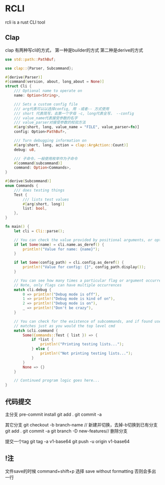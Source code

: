 # RCLI

rcli is a rust CLI tool

## Clap
clap 有两种写cli的方式，
第一种是builder的方式
第二种是derive的方式

```rust
use std::path::PathBuf;

use clap::{Parser, Subcommand};

#[derive(Parser)]
#[command(version, about, long_about = None)]
struct Cli {
    /// Optional name to operate on
    name: Option<String>,

    /// Sets a custom config file
    /// arg代表可以以选择config, 用 -或者-- 方式使用
    /// short 代表简写，去第一个字母 -c, long代表全写， --config
    /// value_name代表接受参数的名字
    /// value_parser对接受参数的校验方法
    #[arg(short, long, value_name = "FILE", value_parser=fn)]
    config: Option<PathBuf>,

    /// Turn debugging information on
    #[arg(short, long, action = clap::ArgAction::Count)]
    debug: u8,

    /// 子命令，一般使用枚举作为子命令
    #[command(subcommand)]
    command: Option<Commands>,
}

#[derive(Subcommand)]
enum Commands {
    /// does testing things
    Test {
        /// lists test values
        #[arg(short, long)]
        list: bool,
    },
}

fn main() {
    let cli = Cli::parse();

    // You can check the value provided by positional arguments, or option arguments
    if let Some(name) = cli.name.as_deref() {
        println!("Value for name: {name}");
    }

    if let Some(config_path) = cli.config.as_deref() {
        println!("Value for config: {}", config_path.display());
    }

    // You can see how many times a particular flag or argument occurred
    // Note, only flags can have multiple occurrences
    match cli.debug {
        0 => println!("Debug mode is off"),
        1 => println!("Debug mode is kind of on"),
        2 => println!("Debug mode is on"),
        _ => println!("Don't be crazy"),
    }

    // You can check for the existence of subcommands, and if found use their
    // matches just as you would the top level cmd
    match &cli.command {
        Some(Commands::Test { list }) => {
            if *list {
                println!("Printing testing lists...");
            } else {
                println!("Not printing testing lists...");
            }
        }
        None => {}
    }

    // Continued program logic goes here...
}

```


## 代码提交
主分支
pre-commit install
git add .
git commit -a


其它分支
git checkout -b branch-name // 新建并切换，去掉-b切换到已有分支
git add .
git commit -a
git branch -D new-features// 删除分支

提交一个tag
git tag -a v1-base64
git push -u origin v1-base64


##  !注
文件save的时候 command+shift+p 选择 save without formatting
否则会多出一行
